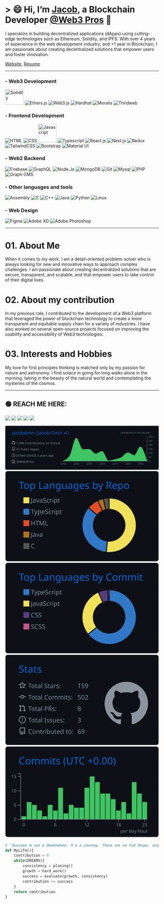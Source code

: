 # > 😄 Hi, I’m [Jacob](https://JacobDmn.me), a Blockchain Developer [@Web3 Pros](http://web3pros.dev) 🦊

I specialize in building decentralized applications (dApps) using cutting-edge technologies such as Ethereum, Solidity, and IPFS. With over 4 years of experience in the web development industry, and +1 year in Blockchain, I am passionate about creating decentralized solutions that empower users and foster innovation.

[Website](https://JacobDmn.me), [Resume](https://JacobDmn.me/resume)

-------------------------------
### - Web3 Development
<img src="https://jacobdmn.me/icons/solidity.svg" height='50' width='61' title='Solidity' />      <img src="https://jacobdmn.me/icons/ethers.svg" width='61' title='Ethers.js' />      <img src="https://jacobdmn.me/icons/web3js.svg" width='61' title='Web3.js' />      <img src="https://jacobdmn.me/icons/hardhat.svg" width='61' title='Hardhat' />      <img src="https://jacobdmn.me/icons/moralis.svg" width='61' title='Moralis' />      <img src="https://jacobdmn.me/_next/image?url=%2Ficons%2Fthirdweb.png&w=64&q=90" width='61' title='Thirdweb' />      


### - Frontend Development
<img src="https://jacobdmn.me/icons/html.svg" width='60' title='HTML' />      <img src="https://jacobdmn.me/icons/css.svg" width='60' title='CSS' />      <img src="https://jacobdmn.me/icons/javascript.svg" height='60' width='60' title='Javascript' />      <img src="https://jacobdmn.me/icons/typescript.svg" width='60' title='Typescript' />      <img src="https://jacobdmn.me/icons/reactjs.svg" width='60' title='React.js' />      <img src="https://jacobdmn.me/icons/nextjs.svg" width='60' title='Next.js' />      <img src="https://jacobdmn.me/icons/redux.svg" width='60' title='Redux' />      <img src="https://jacobdmn.me/icons/tailwindcss.svg" width='60' title='TailwindCSS' />      <img src="https://jacobdmn.me/icons/bootstrap.svg" width='60' title='Bootstrap' />      <img src="https://jacobdmn.me/icons/mui.svg" width='60' title='Material UI' />      


### - Web2 Backend
<img src="https://jacobdmn.me/icons/firebase.svg" width='60' title='Firebase' />      <img src="https://jacobdmn.me/icons/graphql.svg" width='60' title='GraphQL' />      <img src="https://jacobdmn.me/icons/nodejs.svg" width='60' title='Node.Js' />      <img src="https://jacobdmn.me/icons/mongodb.svg" width='60' title='MongoDB' />      <img src="https://jacobdmn.me/icons/git.svg" width='60' title='Git' />      <img src="https://jacobdmn.me/icons/mysql.svg" width='60' title='Mysql' />      <img src="https://jacobdmn.me/icons/php.svg" width='60' title='PHP' />      <img src="https://jacobdmn.me/icons/graphcms.svg" width='60' title='Graph CMS' />

### - Other languages and tools
<img src="https://jacobdmn.me/icons/assembly.png" width='60' title='Assembly' />      <img src="https://jacobdmn.me/icons/c.svg" width='60' title='C' />      <img src="https://jacobdmn.me/icons/cpp.svg" width='60' title='C++' />      <img src="https://jacobdmn.me/icons/java.svg" width='60' title='Java' />      <img src="https://jacobdmn.me/icons/python.svg" width='60' title='Python' />      <img src="https://jacobdmn.me/icons/linux.svg" width='60' title='Linux' />

### - Web Design
<img src="https://jacobdmn.me/icons/figma.svg" width='60' title='Figma' />      <img src="https://jacobdmn.me/icons/adobe_xd.svg" width='60' title='Adobe XD' />      <img src="https://jacobdmn.me/icons/adobe_photoshop.svg" width='60' title='Adobe Photoshop' />

-------------------------------

# 01. About Me
When it comes to my work, I am a detail-oriented problem-solver who is always looking for new and innovative ways to approach complex challenges. I am passionate about creating decentralized solutions that are secure, transparent, and scalable, and that empower users to take control of their digital lives.

# 02. About my contribution
In my previous role, I contributed to the development of a Web3 platform that leveraged the power of blockchain technology to create a more transparent and equitable supply chain for a variety of industries. I have also worked on several open-source projects focused on improving the usability and accessibility of Web3 technologies.

# 03. Interests and Hobbies
My love for first principles thinking is matched only by my passion for nature and astronomy. I find solace in going for long walks alone in the morning, taking in the beauty of the natural world and contemplating the mysteries of the cosmos.

---

## 🟢 REACH ME HERE:
[<img src='https://cdn3.iconfinder.com/data/icons/social-media-circle-6/1024/circle-10-512.png' width='60' />](https://JacobDmn.me/) [<img src='https://cdn1.iconfinder.com/data/icons/logotypes/32/circle-linkedin-512.png' width='60' />](https://www.linkedin.com/in/jacobdmn/) [<img src='https://cdn2.iconfinder.com/data/icons/social-media-2285/512/1_Twitter2_colored_svg-512.png' width='60' />](http://twitter.com/jacobdmn) [<img src='https://cdn3.iconfinder.com/data/icons/2018-social-media-logotypes/1000/2018_social_media_popular_app_logo_instagram-512.png' width='60' />](https://www.instagram.com/jacob.dmn/) [<img src='https://cdn2.iconfinder.com/data/icons/social-media-2285/512/1_Facebook_colored_svg_copy-512.png' width='60' />](https://www.facebook.com/jacobdmn2/)


[![](https://raw.githubusercontent.com/jacobdmn/MyStats/master/profile-summary-card-output/github_dark/0-profile-details.svg)](https://github.com/vn7n24fzkq/github-profile-summary-cards)
[![](https://raw.githubusercontent.com/jacobdmn/MyStats/master/profile-summary-card-output/github_dark/1-repos-per-language.svg)](https://github.com/vn7n24fzkq/github-profile-summary-cards) [![](https://raw.githubusercontent.com/jacobdmn/MyStats/master/profile-summary-card-output/github_dark/2-most-commit-language.svg)](https://github.com/vn7n24fzkq/github-profile-summary-cards)
[![](https://raw.githubusercontent.com/jacobdmn/MyStats/master/profile-summary-card-output/github_dark/3-stats.svg)](https://github.com/vn7n24fzkq/github-profile-summary-cards) [![](https://raw.githubusercontent.com/jacobdmn/MyStats/master/profile-summary-card-output/github_dark/4-productive-time.svg)](https://github.com/vn7n24fzkq/github-profile-summary-cards)


````python
# "𝐒𝐮𝐜𝐜𝐞𝐬𝐬 𝐢𝐬 𝐧𝐨𝐭 𝐚 𝐃𝐞𝐬𝐭𝐢𝐧𝐚𝐭𝐢𝐨𝐧, 𝐈𝐭'𝐬 𝐚 𝐉𝐨𝐮𝐫𝐧𝐞𝐲. 𝐓𝐡𝐞𝐫𝐞 𝐚𝐫𝐞 𝐧𝐨 𝐅𝐮𝐥𝐥 𝐒𝐭𝐨𝐩𝐬, 𝐨𝐧𝐥𝐲 𝐂𝐨𝐦𝐦𝐚𝐬."
def MyLife(){
    contribution = 0
    while(DREAMS){
        consistency = planing()
        growth = hard_work()
        success = evaluate(growth, consistency)
        contribution += success
    }
    return contribution
}
````
